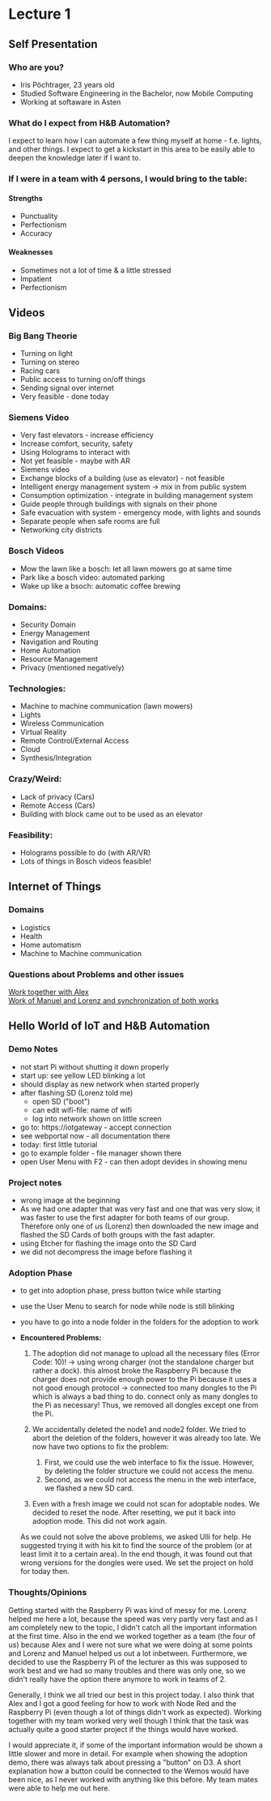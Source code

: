# Lecture 1
## Self Presentation
### Who are you?
- Iris Pöchtrager, 23 years old
- Studied Software Engineering in the Bachelor, now Mobile Computing
- Working at softaware in Asten

### What do I expect from H&B Automation?
I expect to learn how I can automate a few thing myself at home - f.e. lights, and other things. I expect to get a kickstart in this area to be easily able to deepen the knowledge later if I want to.

### If I were in a team with 4 persons, I would bring to the table:
#### Strengths
- Punctuality
- Perfectionism
- Accuracy

#### Weaknesses
- Sometimes not a lot of time & a little stressed
- Impatient
- Perfectionism

## Videos
### Big Bang Theorie
- Turning on light
- Turning on stereo
- Racing cars
- Public access to turning on/off things
- Sending signal over internet
- Very feasible - done today

### Siemens Video
- Very fast elevators - increase efficiency
- Increase comfort, security, safety
- Using Holograms to interact with
- Not yet feasible - maybe with AR
- Siemens video 
- Exchange blocks of a building (use as elevator) - not feasible
- Intelligent energy management system -> mix in from public system
- Consumption optimization - integrate in building management system
- Guide people through buildings with signals on their phone
- Safe evacuation with system - emergency mode, with lights and sounds
- Separate people when safe rooms are full
- Networking city districts

### Bosch Videos
- Mow the lawn like a bosch: let all lawn mowers go at same time
- Park like a bosch video: automated parking
- Wake up like a bsoch: automatic coffee brewing

### Domains:
- Security Domain
- Energy Management
- Navigation and Routing
- Home Automation
- Resource Management
- Privacy (mentioned negatively)

### Technologies:
- Machine to machine communication (lawn mowers)
- Lights
- Wireless Communication
- Virtual Reality
- Remote Control/External Access
- Cloud
- Synthesis/Integration

### Crazy/Weird:
- Lack of privacy (Cars)
- Remote Access (Cars)
- Building with block came out to be used as an elevator

### Feasibility:
- Holograms possible to do (with AR/VR)
- Lots of things in Bosch videos feasible!

## Internet of Things
### Domains
- Logistics
- Health
- Home automatism
- Machine to Machine communication

### Questions about Problems and other issues
[Work together with Alex](../../../2%20-%20Project1/HaBA%20-%20Questions%20Iris%20Alex.md)<br>
[Work of Manuel and Lorenz and synchronization of both works](../../../2%20-%20Project1/Home%20and%20Building%20Automation%20-%20Questions.md)

## Hello World of IoT and H&B Automation
### Demo Notes
- not start Pi without shutting it down properly
- start up: see yellow LED blinking a lot
- should display as new network when started properly
- after flashing SD (Lorenz told me)
    - open SD ("boot") 
    - can edit wifi-file: name of wifi
    - log into network shown on little screen
- go to: https://iotgateway - accept connection
- see webportal now - all documentation there
- today: first little tutorial
- go to example folder - file manager shown there
- open User Menu with F2 - can then adopt devides in showing menu

### Project notes
- wrong image at the beginning
- As we had one adapter that was very fast and one that was very slow, it was faster to use the first adapter for both teams of our group. Therefore only one of us (Lorenz) then downloaded the new image and flashed the SD Cards of both groups with the fast adapter.
- using Etcher for flashing the image onto the SD Card
- we did not decompress the image before flashing it

### Adoption Phase
- to get into adoption phase, press button twice while starting
- use the User Menu to search for node while node is still blinking
- you have to go into a node folder in the folders for the adoption to work
- **Encountered Problems:**
    1. The adoption did not manage to upload all the necessary files (Error Code: 10)!
        -> using wrong charger (not the standalone charger but rather a dock). this almost broke the Raspberry Pi because the charger does not provide enough power to the Pi because it uses a not good enough protocol
        -> connected too many dongles to the Pi which is always a bad thing to do. connect only as many dongles to the Pi as necessary! Thus, we removed all dongles except one from the Pi.

    2. We accidentally deleted the node1 and node2 folder. We tried to abort the deletion of the folders, however it was already too late. We now have two options to fix the problem:
        1. First, we could use the web interface to fix the issue. However, by deleting the folder structure we could not access the menu.
        2. Second, as we could not access the menu in the web interface, we flashed a new SD card.

    3. Even with a fresh image we could not scan for adoptable nodes. We decided to reset the node. After resetting, we put it back into adoption mode. This did not work again.

    As we could not solve the above problems, we asked Ulli for help. He suggested trying it with his kit to find the source of the problem (or at least limit it to a certain area). In the end though, it was found out that wrong versions for the dongles were used. We set the project on hold for today then.

### Thoughts/Opinions
Getting started with the Raspberry Pi was kind of messy for me. Lorenz helped me here a lot, because the speed was very partly very fast and as I am completely new to the topic, I didn't catch all the important information at the first time. Also in the end we worked together as a team (the four of us) because Alex and I were not sure what we were doing at some points and Lorenz and Manuel helped us out a lot inbetween. Furthermore, we decided to use the Raspberry Pi of the lecturer as this was supposed to work best and we had so many troubles and there was only one, so we didn't really have the option there anymore to work in teams of 2.

Generally, I think we all tried our best in this project today. I also think that Alex and I got a good feeling for how to work with Node Red and the Raspberry Pi (even though a lot of things didn't work as expected). Working together with my team worked very well though I think that the task was actually quite a good starter project if the things would have worked. 

I would appreciate it, if some of the important information would be shown a little slower and more in detail. For example when showing the adoption demo, there was always talk about pressing a "button" on D3. A short explanation how a button could be connected to the Wemos would have been nice, as I never worked with anything like this before. My team mates were able to help me out here.



